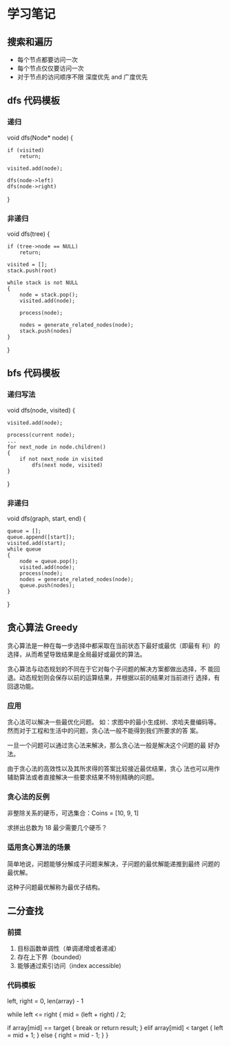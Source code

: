 # 学习笔记

## 搜索和遍历

- 每个节点都要访问一次
- 每个节点仅仅要访问一次
- 对于节点的访问顺序不限
  深度优先 and 广度优先
  
## dfs 代码模板

### 递归

void dfs(Node* node)
{

    if (visited)
        return;
    
    visited.add(node);
    
    dfs(node->left)
    dfs(node->right)
}

### 非递归

void dfs(tree)
{

    if (tree->node == NULL)
        return;
    
    visited = [];
    stack.push(root)
    
    while stack is not NULL
    {
        node = stack.pop();
        visited.add(node);
        
        process(node);
        
        nodes = generate_related_nodes(node);
        stack.push(nodes) 
    }
}

## bfs 代码模板

### 递归写法

void dfs(node, visited)
{

    visited.add(node);
    
    process(current node);
    ...
    for next_node in node.children()
    {
        if not next_node in visited
            dfs(next node, visited)
    }
}

### 非递归

void dfs(graph, start, end)
{

    queue = [];
    queue.append([start]);
    visited.add(start);
    while queue
    {
        node = queue.pop();
        visited.add(node);
        process(node);
        nodes = generate_related_nodes(node);
        queue.push(nodes);
    }
}

## 贪心算法 Greedy

贪心算法是一种在每一步选择中都采取在当前状态下最好或最优（即最有
利）的选择，从而希望导致结果是全局最好或最优的算法。

贪心算法与动态规划的不同在于它对每个子问题的解决方案都做出选择，不
能回退。动态规划则会保存以前的运算结果，并根据以前的结果对当前进行
选择，有回退功能。

### 应用

贪心法可以解决一些最优化问题。
如：求图中的最小生成树、求哈夫曼编码等。
然而对于工程和生活中的问题，贪心法一般不能得到我们所要求的答
案。

一旦一个问题可以通过贪心法来解决，那么贪心法一般是解决这个问题的最
好办法。

由于贪心法的高效性以及其所求得的答案比较接近最优结果，贪心
法也可以用作辅助算法或者直接解决一些要求结果不特别精确的问题。

### 贪心法的反例

非整除关系的硬币，可选集合：Coins = [10, 9, 1]

求拼出总数为 18 最少需要几个硬币？

### 适用贪心算法的场景

简单地说，问题能够分解成子问题来解决，子问题的最优解能递推到最终
问题的最优解。

这种子问题最优解称为最优子结构。

## 二分查找

### 前提

1. 目标函数单调性（单调递增或者递减）
2. 存在上下界（bounded）
3. 能够通过索引访问（index accessible)

### 代码模板

left, right = 0, len(array) - 1

while left <= right
{
   mid = (left + right) / 2;
   
   if array[mid] == target
   {
       break or return result;
   }
   elif array[mid] < target
   {
       left = mid + 1;
   }
   else
   {
       right = mid - 1;
   }
}







